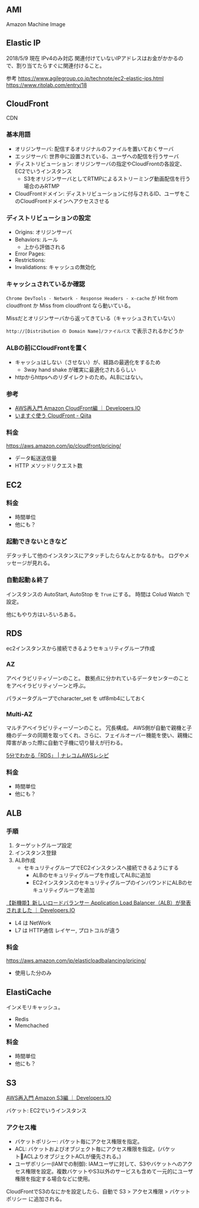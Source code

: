 ## AMI
Amazon Machine Image


## Elastic IP
2018/5/9 現在 IPv4のみ対応
関連付けていないIPアドレスはお金がかかるので、割り当てたらすぐに関連付けること。

参考
https://www.agilegroup.co.jp/technote/ec2-elastic-ips.html
https://www.ritolab.com/entry/18


## CloudFront
CDN

### 基本用語
- オリジンサーバ: 配信するオリジナルのファイルを置いておくサーバ
- エッジサーバ: 世界中に設置されている、ユーザへの配信を行うサーバ
- ディストリビューション: オリジンサーバの指定やCloudFrontの各設定、EC2でいうインスタンス
    - S3をオリジンサーバとしてRTMPによるストリーミング動画配信を行う場合のみRTMP
- CloudFrontドメイン: ディストリビューションに付与されるID、ユーザをこのCloudFrontドメインへアクセスさせる

### ディストリビューションの設定
- Origins: オリジンサーバ
- Behaviors: ルール
    - 上から評価される
- Error Pages:
- Restrictions:
- Invalidations: キャッシュの無効化

### キャッシュされているか確認
`Chrome DevTools - Network - Response Headers - x-cache` が Hit from cloudfront か Miss from cloudfront なら動いている。

Missだとオリジンサーバから返ってきている（キャッシュされていない）

`http://[Distribution の Domain Name]/ファイルパス` で表示されるかどうか

### ALBの前にCloudFrontを置く
- キャッシュはしない（させない）が、経路の最適化をするため
    - 3way hand shake が確実に最適化されるらしい
- httpからhttpsへのリダイレクトのため。ALBにはない。


### 参考
- [AWS再入門 Amazon CloudFront編 ｜ Developers.IO](https://dev.classmethod.jp/cloud/cm-advent-calendar-2015-aws-re-entering-cloudfront/)
- [いますぐ使う CloudFront - Qiita](https://qiita.com/sasasin/items/0f0ec1a90af6295589f9)

### 料金
https://aws.amazon.com/jp/cloudfront/pricing/

- データ転送送信量
- HTTP メソッドリクエスト数


## EC2
### 料金
- 時間単位
- 他にも？

### 起動できないときなど
デタッチして他のインスタンスにアタッチしたらなんとかなるかも。
ログやメッセージが見れる。

### 自動起動＆終了
インスタンスの AutoStart, AutoStop を `True` にする。
時間は Colud Watch で設定。

他にもやり方はいろいろある。


## RDS
ec2インスタンスから接続できるようセキュリティグループ作成

### AZ
アベイラビリティゾーンのこと。
数拠点に分かれているデータセンターのことをアベイラビリティゾーンと呼ぶ。

パラメータグループでcharacter_set を utf8mb4にしておく

### Multi-AZ
マルチアベイラビリティーゾーンのこと。
冗長構成。
AWS側が自動で親機と子機のデータの同期を取ってくれ、さらに、フェイルオーバー機能を使い、親機に障害があった際に自動で子機に切り替えが行わる。

[5分でわかる「RDS」 | ナレコムAWSレシピ](https://recipe.kc-cloud.jp/archives/7497)

### 料金
- 時間単位
- 他にも？


## ALB
### 手順
1. ターゲットグループ設定
1. インスタンス登録
1. ALB作成
    - セキュリティグループでEC2インスタンスへ接続できるようにする
        - ALBのセキュリティグループを作成してALBに追加
        - EC2インスタンスのセキュリティグループのインバウンドにALBのセキュリティグループを追加

[【新機能】新しいロードバランサー Application Load Balancer（ALB）が発表されました ｜ Developers.IO](https://dev.classmethod.jp/cloud/aws/alb-application-load-balancer/)


- L4 は NetWork
- L7 は HTTP通信 
レイヤー, プロトコルが違う


### 料金
https://aws.amazon.com/jp/elasticloadbalancing/pricing/

- 使用した分のみ


## ElastiCache
インメモリキャッシュ。

- Redis
- Memchached

### 料金
- 時間単位
- 他にも？


## S3
[AWS再入門 Amazon S3編 ｜ Developers.IO](https://dev.classmethod.jp/cloud/aws/cm-advent-calendar-2015-aws-re-entering-s3/)

バケット: EC2でいうインスタンス

### アクセス権
- バケットポリシー: バケット毎にアクセス権限を指定。
- ACL: バケットおよびオブジェクト毎にアクセス権限を指定。(バケットACLよりオブジェクトACLが優先される。)
- ユーザポリシー(IAMでの制御): IAMユーザに対して、S3やバケットへのアクセス権限を設定。複数バケットやS3以外のサービスも含めて一元的にユーザ権限を指定する場合などに使用。

CloudFrontでS3のなにかを設定したら、自動で S3 > アクセス権限 > バケットポリシー に追加される。
